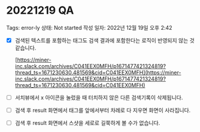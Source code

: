 # 20221219 QA

Tags: error-ly
상태: Not started
작성 일자: 2022년 12월 19일 오후 2:42

- [x]  검색된 텍스트를 포함하는 태그도 검색 결과에 포함한다는 로직이 반영되지 않는 것 같습니다.
    
    [https://miner-inc.slack.com/archives/C041EEX0MFH/p1671477421324819?thread_ts=1671230630.481569&cid=C041EEX0MFH](https://miner-inc.slack.com/archives/C041EEX0MFH/p1671477421324819?thread_ts=1671230630.481569&cid=C041EEX0MFH)
    
- [ ]  서치뷰에서 x 아이콘을 눌렀을 때 터치하지 않은 다른 검색기록이 삭제됩니다.
- [ ]  검색 후 result 화면에서 태그를 앞에서부터 차례로 다 지우면 화면이 사라집니다.
- [ ]  검색 후 result 화면에서 스샷을 세로로 길쭉하게 볼 수가 없습니다.